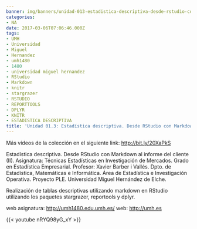 ```yaml
---
banner: img/banners/unidad-013-estadistica-descriptiva-desde-rstudio-con-markdown-al-informe-del-cliente-ii.jpg
categories:
- NA
date: 2017-03-06T07:06:46.000Z
tags:
- UMH
- Universidad
- Miguel
- Hernandez
- umh1480
- 1480
- universidad miguel hernandez
- RStudio
- Markdown
- knitr
- stargrazer
- RSTUDIO
- REPORTTOOLS
- DPLYR
- KNITR
- ESTADISTICA DESCRIPTIVA
title: 'Unidad 01.3: Estadística descriptiva. Desde RStudio con Markdown al informe del cliente (II)'
---
```


Más vídeos de la colección en el siguiente link: http://bit.ly/20XaPkS

Estadística descriptiva. Desde RStudio con Markdown al informe del cliente (II).
Asignatura: Técnicas Estadísticas en Investigación de Mercados.
Grado en Estadística Empresarial.
Profesor: Xavier Barber i Vallés.
Dpto. de Estadística, Matemáticas e Informática.
Área de Estadística e Investigación Operativa.
Proyecto PLE. Universidad Miguel Hernández de Elche.

Realización de tablas descriptivas utilizando markdown en RStudio utilizando los paquetes stargrazer, reportools y dplyr.

web asignatura: http://umh1480.edu.umh.es/
web: http://umh.es

{{< youtube nRYQ98yG_xY >}}
